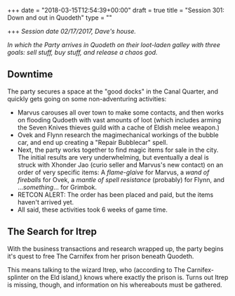 +++
date = "2018-03-15T12:54:39+00:00"
draft = true
title = "Session 301: Down and out in Quodeth"
type = ""

+++
_Session date 02/17/2017, Dave's house._

_In which the Party arrives in Quodeth on their  loot-laden galley with three goals: sell stuff, buy stuff, and release a chaos god._

<!--more-->

## Downtime

The party secures a space at the "good docks" in the Canal Quarter, and quickly gets going on some non-adventuring activities:

* Marvus carouses all over town to make some contacts, and then works on flooding Qudoeth with vast amounts of loot (which includes arming the Seven Knives thieves guild with a cache of Eldish melee weapon.)
* Ovek and Flynn research the magimechanical workings of the bubble car, and end up creating a "Repair Bubblecar" spell.
* Next, the party works together to find magic items for sale in the city. The initial results are very underwhelming, but eventually a deal is struck with Xhonder Jao (curio seller and Marvus's new contact) on an order of very specific items: A _flame-glaive_ for Marvus, a _wand of fireballs_ for Ovek, a _mantle of spell resistance_ (probably) for Flynn, and ..._something_... for Grimbok.
* RETCON ALERT: The order has been placed and paid, but the items haven't arrived yet.
* All said, these activities took 6 weeks of game time.

## The Search for Itrep

With the business transactions and research wrapped up, the party begins it's quest to free The Carnifex from her prison beneath Quodeth.

This means talking to the wizard Itrep, who (according to The Carnifex-splinter on the Eld island,) knows where exactly the prison is. Turns out Itrep is missing, though, and information on his whereabouts must be gathered.